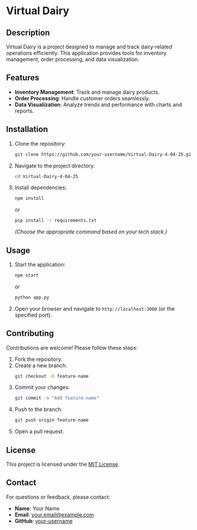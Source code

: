 # Virtual Dairy

## Description
Virtual Dairy is a project designed to manage and track dairy-related operations efficiently. This application provides tools for inventory management, order processing, and data visualization.

## Features
- **Inventory Management**: Track and manage dairy products.
- **Order Processing**: Handle customer orders seamlessly.
- **Data Visualization**: Analyze trends and performance with charts and reports.

## Installation
1. Clone the repository:
   ```bash
   git clone https://github.com/your-username/Virtual-Dairy-4-04-25.git
   ```
2. Navigate to the project directory:
   ```bash
   cd Virtual-Dairy-4-04-25
   ```
3. Install dependencies:
   ```bash
   npm install
   ```
   or
   ```bash
   pip install -r requirements.txt
   ```
   *(Choose the appropriate command based on your tech stack.)*

## Usage
1. Start the application:
   ```bash
   npm start
   ```
   or
   ```bash
   python app.py
   ```
2. Open your browser and navigate to `http://localhost:3000` (or the specified port).

## Contributing
Contributions are welcome! Please follow these steps:
1. Fork the repository.
2. Create a new branch:
   ```bash
   git checkout -b feature-name
   ```
3. Commit your changes:
   ```bash
   git commit -m "Add feature-name"
   ```
4. Push to the branch:
   ```bash
   git push origin feature-name
   ```
5. Open a pull request.

## License
This project is licensed under the [MIT License](LICENSE).

## Contact
For questions or feedback, please contact:
- **Name**: Your Name
- **Email**: your.email@example.com
- **GitHub**: [your-username](https://github.com/your-username)
